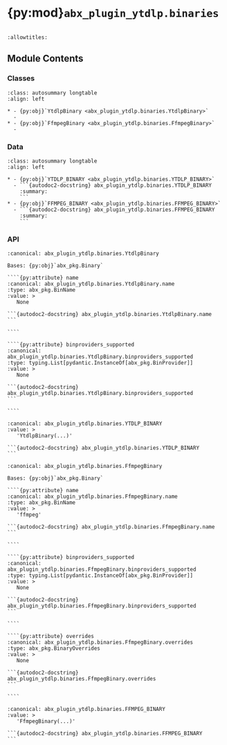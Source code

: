 # {py:mod}`abx_plugin_ytdlp.binaries`

```{py:module} abx_plugin_ytdlp.binaries
```

```{autodoc2-docstring} abx_plugin_ytdlp.binaries
:allowtitles:
```

## Module Contents

### Classes

````{list-table}
:class: autosummary longtable
:align: left

* - {py:obj}`YtdlpBinary <abx_plugin_ytdlp.binaries.YtdlpBinary>`
  -
* - {py:obj}`FfmpegBinary <abx_plugin_ytdlp.binaries.FfmpegBinary>`
  -
````

### Data

````{list-table}
:class: autosummary longtable
:align: left

* - {py:obj}`YTDLP_BINARY <abx_plugin_ytdlp.binaries.YTDLP_BINARY>`
  - ```{autodoc2-docstring} abx_plugin_ytdlp.binaries.YTDLP_BINARY
    :summary:
    ```
* - {py:obj}`FFMPEG_BINARY <abx_plugin_ytdlp.binaries.FFMPEG_BINARY>`
  - ```{autodoc2-docstring} abx_plugin_ytdlp.binaries.FFMPEG_BINARY
    :summary:
    ```
````

### API

`````{py:class} YtdlpBinary(/, **data: typing.Any)
:canonical: abx_plugin_ytdlp.binaries.YtdlpBinary

Bases: {py:obj}`abx_pkg.Binary`

````{py:attribute} name
:canonical: abx_plugin_ytdlp.binaries.YtdlpBinary.name
:type: abx_pkg.BinName
:value: >
   None

```{autodoc2-docstring} abx_plugin_ytdlp.binaries.YtdlpBinary.name
```

````

````{py:attribute} binproviders_supported
:canonical: abx_plugin_ytdlp.binaries.YtdlpBinary.binproviders_supported
:type: typing.List[pydantic.InstanceOf[abx_pkg.BinProvider]]
:value: >
   None

```{autodoc2-docstring} abx_plugin_ytdlp.binaries.YtdlpBinary.binproviders_supported
```

````

`````

````{py:data} YTDLP_BINARY
:canonical: abx_plugin_ytdlp.binaries.YTDLP_BINARY
:value: >
   'YtdlpBinary(...)'

```{autodoc2-docstring} abx_plugin_ytdlp.binaries.YTDLP_BINARY
```

````

`````{py:class} FfmpegBinary(/, **data: typing.Any)
:canonical: abx_plugin_ytdlp.binaries.FfmpegBinary

Bases: {py:obj}`abx_pkg.Binary`

````{py:attribute} name
:canonical: abx_plugin_ytdlp.binaries.FfmpegBinary.name
:type: abx_pkg.BinName
:value: >
   'ffmpeg'

```{autodoc2-docstring} abx_plugin_ytdlp.binaries.FfmpegBinary.name
```

````

````{py:attribute} binproviders_supported
:canonical: abx_plugin_ytdlp.binaries.FfmpegBinary.binproviders_supported
:type: typing.List[pydantic.InstanceOf[abx_pkg.BinProvider]]
:value: >
   None

```{autodoc2-docstring} abx_plugin_ytdlp.binaries.FfmpegBinary.binproviders_supported
```

````

````{py:attribute} overrides
:canonical: abx_plugin_ytdlp.binaries.FfmpegBinary.overrides
:type: abx_pkg.BinaryOverrides
:value: >
   None

```{autodoc2-docstring} abx_plugin_ytdlp.binaries.FfmpegBinary.overrides
```

````

`````

````{py:data} FFMPEG_BINARY
:canonical: abx_plugin_ytdlp.binaries.FFMPEG_BINARY
:value: >
   'FfmpegBinary(...)'

```{autodoc2-docstring} abx_plugin_ytdlp.binaries.FFMPEG_BINARY
```

````
